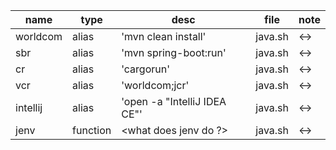 | name     |  type     |  desc                                        |  file    |  note |
| -------- | --------- | -------------------------------------------- | -------- | ----- |
| worldcom |  alias    |  'mvn clean install'                         |  java.sh |  <->  |
| sbr      |  alias    |  'mvn spring-boot:run'                       |  java.sh |  <->  |
| cr       |  alias    |  'cargorun'                                  |  java.sh |  <->  |
| vcr      |  alias    |  'worldcom;jcr'                              |  java.sh |  <->  |
| intellij |  alias    |  'open -a "IntelliJ IDEA CE"'                |  java.sh |  <->  |
| jenv     |  function |  <what does jenv do ?>                       |  java.sh |  <->  |
